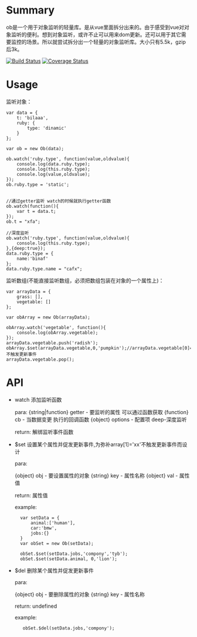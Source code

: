 
# Summary
ob是一个用于对象监听的轻量库。是从vue里面拆分出来的。由于感受到vue对对象监听的便利。想到对象监听，或许不止可以用来dom更新。还可以用于其它需要监控的场景。所以就尝试拆分出一个轻量的对象监听库。大小只有5.5k，gzip后3k。

[![Build Status](https://travis-ci.org/ideayuye/ob.svg?branch=master)](https://travis-ci.org/ideayuye/ob)
[![Coverage Status](https://coveralls.io/repos/github/ideayuye/ob/badge.svg?branch=master)](https://coveralls.io/github/ideayuye/ob?branch=master)

# Usage
监听对象：

    var data = {
        t: 'bilaaa',
        ruby: {
            type: 'dinamic'
        }
    };

    var ob = new Ob(data);

    ob.watch('ruby.type', function(value,oldvalue){
        console.log(data.ruby.type);
        console.log(this.ruby.type);
        console.log(value,oldvalue);
    });
    ob.ruby.type = 'static';


    //通过getter监听 watch的时候就执行getter函数 
    ob.watch(function(){
        var t = data.t;
    });
    ob.t = "xfa";

    //深度监听
    ob.watch('ruby.type', function(value,oldvalue){
        console.log(this.ruby.type);
    },{deep:true});
    data.ruby.type = {
        name:'binaf'
    };
    data.ruby.type.name = "cafx";    


监听数组(不能直接监听数组，必须把数组包装在对象的一个属性上)：

    var arrayData = {
        grass: [],
        vegetable: []
    };

    var obArray = new Ob(arrayData);

    obArray.watch('vegetable', function(){
        console.log(obArray.vegetable);
    });
    arrayData.vegetable.push('radish');
    obArray.$set(arrayData.vegetable,0,'pumpkin');//arrayData.vegetable[0]='xaa';不触发更新事件
    arrayData.vegetable.pop();


# API

- watch  添加监听函数

    para:
     {string|function} getter - 要监听的属性 可以通过函数获取
     {function} cb - 当数据变更 执行的回调函数
     {object} options - 配置项 deep-深度监听

     return:
        解绑监听事件函数

- $set 设置某个属性并促发更新事件,为弥补array[1]='xx'不触发更新事件而设计

    para:

     {object} obj - 要设置属性的对象 
     {string} key - 属性名称 
     {object} val - 属性值 
    
    return:
        属性值
    
    example:

        var setData = {
            animal:['human'],
            car:'bmw',
            jobs:{}
        }
        var obSet = new Ob(setData);

        obSet.$set(setData.jobs,'compony','tyb');
        obSet.$set(setData.animal, 0,'lion');

- $del 删除某个属性并促发更新事件

    para:

     {object} obj - 要删除属性的对象 
     {string} key - 属性名称 

    return:
        undefined
    
    example:

         obSet.$del(setData.jobs,'compony');
